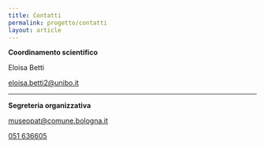 ```yaml
---
title: Contatti
permalink: progetto/contatti
layout: article
---
```


**Coordinamento scientifico**

Eloisa Betti 

[eloisa.betti2@unibo.it](mailto:eloisa.betti2@unibo.it)

---

**Segreteria organizzativa**

[museopat@comune.bologna.it](mailto:museopat@comune.bologna.it)

[051 636605](tel:+39051636605)
